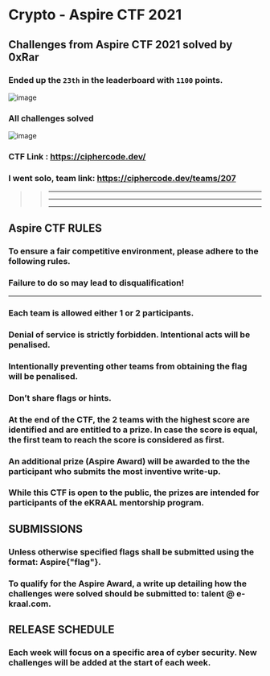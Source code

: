 # Crypto - Aspire CTF 2021
## Challenges from Aspire CTF 2021 solved by 0xRar

### Ended up the `23th` in the leaderboard with `1100` points.
![image](https://user-images.githubusercontent.com/33517160/115039799-743a4600-9ed9-11eb-8f4a-753b7553928b.png)


### All challenges solved
![image](https://user-images.githubusercontent.com/33517160/114918471-c7f05500-9e2f-11eb-83c8-3efd4bbb435d.png)


### CTF Link : https://ciphercode.dev/
### I went solo, team link: https://ciphercode.dev/teams/207

>> ________________
>> ________________
>> ________________

## Aspire CTF RULES
### To ensure a fair competitive environment, please adhere to the following rules.

### Failure to do so may lead to disqualification!

---

### Each team is allowed either 1 or 2 participants.
### Denial of service is strictly forbidden. Intentional acts will be penalised.
### Intentionally preventing other teams from obtaining the flag will be penalised.
### Don’t share flags or hints.
### At the end of the CTF, the 2 teams with the highest score are identified and are entitled to a prize. In case the score is equal, the first team to reach the score is considered as first.
### An additional prize (Aspire Award) will be awarded to the the participant who submits the most inventive write-up.
### While this CTF is open to the public, the prizes are intended for participants of the eKRAAL mentorship program.

## SUBMISSIONS
### Unless otherwise specified flags shall be submitted using the format: Aspire{"flag"}.

### To qualify for the Aspire Award, a write up detailing how the challenges were solved should be submitted to: talent @ e-kraal.com.

## RELEASE SCHEDULE
### Each week will focus on a specific area of cyber security. New challenges will be added at the start of each week.

